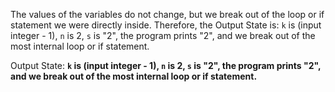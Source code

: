 The values of the variables do not change, but we break out of the loop or if statement we were directly inside. Therefore, the Output State is: `k` is (input integer - 1), `n` is 2, `s` is "2", the program prints "2", and we break out of the most internal loop or if statement.

Output State: **`k` is (input integer - 1), `n` is 2, `s` is "2", the program prints "2", and we break out of the most internal loop or if statement.**